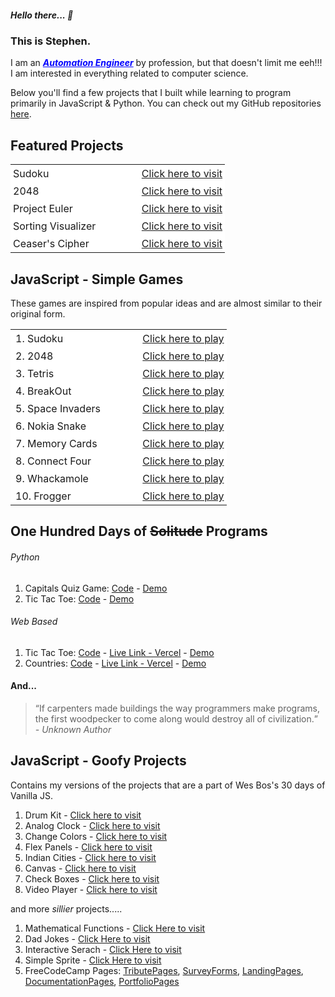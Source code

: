##### Hello there... 👋

### This is Stephen.

I am an ***<a style="color:blue !important; text-decoration-line: underline;" href="https://www.linkedin.com/in/stephenmarri" target="_blank">Automation Engineer</a>*** by profession, but that doesn't limit me eeh!!! I am interested in everything related to computer science.

Below you'll find a few projects that I built while learning to program primarily in JavaScript & Python. You can check out my GitHub repositories <a href="https://github.com/stephenmarri" target="_blank">here</a>.

## Featured Projects

<table>
  <tr style="border:0 !important;background-color: white !important;"><td style="border:0 !important; padding:4px 4px !important;width:60%">Sudoku</td><td style="border:0 !important; padding:4px 4px !important"><a href="https://stephenmarri.github.io/games/sudoku/" target="_blank">Click here to visit</a></td></tr>
  <tr style="border:0 !important;background-color: white !important;"><td style="border:0 !important; padding:4px 4px !important">2048</td><td style="border:0 !important; padding:4px 4px !important"><a href="https://stephenmarri.github.io/games/2048/" target="_blank">Click here to visit</a></td></tr>
  <tr style="border:0 !important;background-color: white !important;"><td style="border:0 !important; padding:4px 4px !important">Project Euler</td><td style="border:0 !important; padding:4px 4px !important"><a href="https://stephenmarri.github.io/project_euler/site/" target="_blank">Click here to visit</a></td></tr>
  <tr style="border:0 !important;background-color: white !important;"><td style="border:0 !important; padding:4px 4px !important">Sorting Visualizer</td><td style="border:0 !important; padding:4px 4px !important"><a href="https://stephenmarri.github.io/js_projects/sortingVisualizer/" target="_blank">Click here to visit</a></td></tr>
  <tr style="border:0 !important;background-color: white !important;"><td style="border:0 !important; padding:4px 4px !important">Ceaser's Cipher</td><td style="border:0 !important; padding:4px 4px !important"><a href="https://stephenmarri.github.io/js_projects/ciphers/" target="_blank">Click here to visit</a></td></tr> 
</table>



## JavaScript - Simple Games

These games are inspired from popular ideas and are almost similar to their original form.

<table >
<tr style="border:0 !important;background-color: white !important;"><td style="border:0 !important; padding:4px 8px !important;width:60%">1. Sudoku</td><td style="border:0;padding:4px 4px !important"><a href="https://stephenmarri.github.io/games/sudoku/" target="_blank">Click here to play</a></td></tr>
<tr style="border:0 !important;background-color: white !important;"><td style="border:0 !important; padding:4px 8px !important;">2. 2048</td><td style="border:0;padding:4px 4px !important"><a href="https://stephenmarri.github.io/games/2048/" target="_blank">Click here to play</a></td></tr>
<tr style="border:0 !important;background-color: white !important;"><td style="border:0 !important; padding:4px 8px !important;">3. Tetris</td><td style="border:0;padding:4px 4px !important"><a href="https://stephenmarri.github.io/games/tetris/" target="_blank">Click here to play</a></td></tr>
<tr style="border:0 !important;background-color: white !important;"><td style="border:0 !important; padding:4px 8px !important;">4. BreakOut</td><td style="border:0;padding:4px 4px !important"><a href="https://stephenmarri.github.io/games/breakout/" target="_blank">Click here to play</a></td></tr>
<tr style="border:0 !important;background-color: white !important;"><td style="border:0 !important; padding:4px 8px !important;">5. Space Invaders</td><td style="border:0;padding:4px 4px !important"><a href="https://stephenmarri.github.io/games/spaceInvaders/" target="_blank">Click here to play</a></td></tr>
<tr style="border:0 !important;background-color: white !important;"><td style="border:0 !important; padding:4px 8px !important;">6. Nokia Snake</td><td style="border:0;padding:4px 4px !important"><a href="https://stephenmarri.github.io/games/nokiasnake/" target="_blank">Click here to play</a></td></tr>
<tr style="border:0 !important;background-color: white !important;"><td style="border:0 !important; padding:4px 8px !important;">7. Memory Cards</td><td style="border:0;padding:4px 4px !important"><a href="https://stephenmarri.github.io/games/memoryCards/" target="_blank">Click here to play</a></td></tr>
<tr style="border:0 !important;background-color: white !important;"><td style="border:0 !important; padding:4px 8px !important;">8. Connect Four</td><td style="border:0;padding:4px 4px !important"><a href="https://stephenmarri.github.io/games/connectfour/" target="_blank">Click here to play</a></td></tr>
<tr style="border:0 !important;background-color: white !important;"><td style="border:0 !important; padding:4px 8px !important;">9. Whackamole</td><td style="border:0;padding:4px 4px !important"><a href="https://stephenmarri.github.io/games/whackamole/" target="_blank">Click here to play</a></td></tr>
<tr style="border:0 !important;background-color: white !important;"><td style="border:0 !important; padding:4px 8px !important;">10. Frogger</td><td style="border:0;padding:4px 4px !important"><a href="https://stephenmarri.github.io/games/frogger/" target="_blank">Click here to play</a></td></tr>
</table>
  
## One Hundred Days of ~~Solitude~~  Programs
###### Python
1. Capitals Quiz Game: <a href="https://github.com/stephenmarri/100-Projects/tree/main/python/01.CapitalsQuiz" target="_blank">Code</a> - <a href="https://github.com/stephenmarri/100-Projects/blob/main/python/01.CapitalsQuiz/demo.gif?raw=true?raw=true" target="_blank">Demo</a> 
2. Tic Tac Toe: <a href="https://github.com/stephenmarri/100-Projects/tree/main/python/02.TicTacToe" target="_blank">Code</a> - <a href="https://github.com/stephenmarri/100-Projects/blob/main/python/01.CapitalsQuiz/demo.gif?raw=true?raw=true" target="_blank">Demo</a>

###### Web Based
1. Tic Tac Toe: <a href="https://github.com/stephenmarri/100-Projects/tree/main/javascript/01.TicTacToe/TicTacToe" target="_blank">Code</a> - <a href="https://100projects-01-tictactoe-git-main-stephenmarris-projects.vercel.app/" target="_blank">Live Link - Vercel</a> - <a href="https://github.com/stephenmarri/100-Projects/blob/main/javascript/01.TicTacToe/TicTacToe/public/demo.gif?raw=true" target="_blank">Demo</a>
2. Countries: <a href="https://github.com/stephenmarri/100-Projects/blob/main/javascript/2.CapitalsQuiz" target="_blank">Code</a> - <a href="https://100projects-02-countriesquiz.vercel.app/" target="_blank">Live Link - Vercel</a> - <a href="https://github.com/stephenmarri/100-Projects/blob/main/javascript/2.CapitalsQuiz/public/demo.gif?raw=true" target="_blank">Demo</a>


#### And...
> <q>If carpenters made buildings the way programmers make programs, the first woodpecker to come along would destroy all of civilization.</q><br><em>- Unknown Author</em>

## JavaScript - Goofy Projects
  Contains my versions of the projects that are a part of Wes Bos's 30 days of Vanilla JS.
   1. Drum Kit -  <a href="https://stephenmarri.github.io/JavaScript30/01-DrumKit/" target="_blank">Click here to visit</a>
   2. Analog Clock -  <a href="https://stephenmarri.github.io/JavaScript30/02-AnalogClock/index.html" target="_blank">Click here to visit</a>
   3. Change Colors -  <a href="https://stephenmarri.github.io/JavaScript30/03-CSSVariables/" target="_blank">Click here to visit</a>
   4. Flex Panels -  <a href="https://stephenmarri.github.io/JavaScript30/05-FlexPanels/index.html" target="_blank">Click here to visit</a>
   5. Indian Cities -  <a href="https://stephenmarri.github.io/JavaScript30/06-TypeAhead/" target="_blank">Click here to visit</a>
   6. Canvas -  <a href="https://stephenmarri.github.io/JavaScript30/08-Canvas/" target="_blank">Click here to visit</a>
   7. Check Boxes -  <a href="https://stephenmarri.github.io/JavaScript30/10-CheckBoxes/" target="_blank">Click here to visit</a>
   8. Video Player -  <a href="https://stephenmarri.github.io/JavaScript30/11-VideoPlayer/" target="_blank">Click here to visit</a>

   
  and more *sillier* projects.....
   1. Mathematical Functions - <a href="https://stephenmarri.github.io/js_projects/mathFunctions/" target="_blank">Click Here to visit</a>
   2. Dad Jokes - <a href="https://stephenmarri.github.io/singletons/randomDadJokes/" target="_blank">Click Here to visit</a>
   3. Interactive Serach - <a href="https://stephenmarri.github.io/singletons/interactiveSearchBox/" target="_blank">Click Here to visit</a>
   4. Simple Sprite - <a href="https://stephenmarri.github.io/singletons/sprites/index.html" target="_blank">Click Here to visit</a>  
   5. FreeCodeCamp Pages: [TributePages](https://stephenmarri.github.io/fcc/tributePages/), [SurveyForms](https://stephenmarri.github.io/fcc/surveyForms/), [LandingPages](https://stephenmarri.github.io/fcc/landingPages/), [DocumentationPages](https://stephenmarri.github.io/fcc/documentationPages/), [PortfolioPages](https://stephenmarri.github.io/fcc/portfolioPages/)

